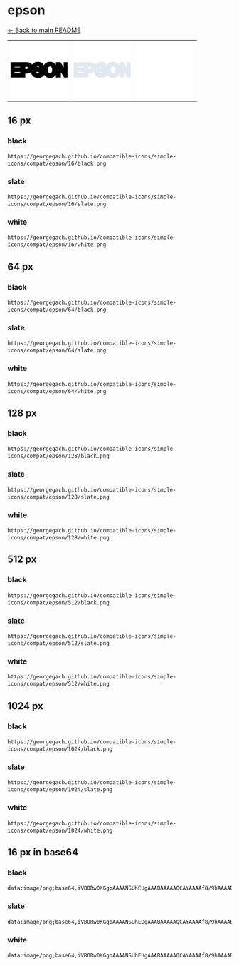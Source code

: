 # epson

[← Back to main README](../../README.md)

<table><tr>
  <td><img src="./128/black.png" width="128" alt="epson black icon" /></td>
  <td><img src="./128/slate.png" width="128" alt="epson slate icon" /></td>
  <td><img src="./128/white.png" width="128" alt="epson white icon" /></td>
</tr></table>

## 16 px

### black
```
https://georgegach.github.io/compatible-icons/simple-icons/compat/epson/16/black.png
```

### slate
```
https://georgegach.github.io/compatible-icons/simple-icons/compat/epson/16/slate.png
```

### white
```
https://georgegach.github.io/compatible-icons/simple-icons/compat/epson/16/white.png
```

## 64 px

### black
```
https://georgegach.github.io/compatible-icons/simple-icons/compat/epson/64/black.png
```

### slate
```
https://georgegach.github.io/compatible-icons/simple-icons/compat/epson/64/slate.png
```

### white
```
https://georgegach.github.io/compatible-icons/simple-icons/compat/epson/64/white.png
```

## 128 px

### black
```
https://georgegach.github.io/compatible-icons/simple-icons/compat/epson/128/black.png
```

### slate
```
https://georgegach.github.io/compatible-icons/simple-icons/compat/epson/128/slate.png
```

### white
```
https://georgegach.github.io/compatible-icons/simple-icons/compat/epson/128/white.png
```

## 512 px

### black
```
https://georgegach.github.io/compatible-icons/simple-icons/compat/epson/512/black.png
```

### slate
```
https://georgegach.github.io/compatible-icons/simple-icons/compat/epson/512/slate.png
```

### white
```
https://georgegach.github.io/compatible-icons/simple-icons/compat/epson/512/white.png
```

## 1024 px

### black
```
https://georgegach.github.io/compatible-icons/simple-icons/compat/epson/1024/black.png
```

### slate
```
https://georgegach.github.io/compatible-icons/simple-icons/compat/epson/1024/slate.png
```

### white
```
https://georgegach.github.io/compatible-icons/simple-icons/compat/epson/1024/white.png
```

## 16 px in base64

### black
```
data:image/png;base64,iVBORw0KGgoAAAANSUhEUgAAABAAAAAQCAYAAAAf8/9hAAAABmJLR0QA/wD/AP+gvaeTAAAAtUlEQVQ4je3QTU4CQRQE4E+ILLiBCW5g6cbEQ3kSYuIFOII3kJsYF2hChqi4wQj4N6PDpkImhh1bKul+nddV3a+KA/bGEfr/ejVmaOECj3jBAF1McIICp1BFVOf8h+cQa3zgpnF3j3dco5StyPrGCF9YYhHRG24xxBqf0f20MvYCK7RxiddYmOex49htN+oWTQslztDBNL9XGKf+4i68K6x2hViE0MF5An0Kr4uHhDhDzwH7YwPd3js+BpS+vAAAAABJRU5ErkJggg==
```

### slate
```
data:image/png;base64,iVBORw0KGgoAAAANSUhEUgAAABAAAAAQCAYAAAAf8/9hAAAABmJLR0QA/wD/AP+gvaeTAAABIElEQVQ4je2RTS6DYQCEn3lLF1L9EtFKBQkVsZFIuIIjOICVLQu3cAArd3AFC1srGynRn0g/Glo0xNe+Y0FEYilWPMtZzExm4J8fo3raXfgq2LgzlbSSGmG0+Lhmhcv5cqHdSLtVOY6R9WsxP165LSfN0k1vVo12bwDOffgN7RikkIL7QFX4eYiOcmLTJlicY6aDwgF4V820mxna7/GUMYcWWwEyiwEmQTwQOUHhVMQdo4AYATvYBnPvyJMgh9iWubEdDCn4RWYUkBVzxvJnYwgQBKxILBtsD1ce75JFREdmCZS3OEZsBLMHuhKS7H1Hv34b8bacNNel7OzM+eLEw6pHXltzpdJ1Pe0uyHFMWf8i5scrT52kVZjszfzux3+EN85mjdZycFHXAAAAAElFTkSuQmCC
```

### white
```
data:image/png;base64,iVBORw0KGgoAAAANSUhEUgAAABAAAAAQCAYAAAAf8/9hAAAABmJLR0QA/wD/AP+gvaeTAAAAy0lEQVQ4je2RQUoDAQxFXyrOojcQ7EaX3QgeypNIwQt4BG9QbyIuqiAzVO2mpVbbOqPPTaS2uJttP4RAfkLyf2CP1gj1ZKcmUAEd4Bx4jIgX9RToAiPgCCiBHmrjBo36rT6ro6x9qDd/uHt1rl6pNWqtlhlr9VpdqW/qNIdm6lC9VN/VZc59dvLsKbAADoALYJISXoEVcAhE8r85BW9LqNW+WqhPub1RbzN/qXfZN1AX/5lYRkStFsAZUEXEOPu6wEOaWAHHbb+4B/ADu2TZqM0HCcYAAAAASUVORK5CYII=
```

